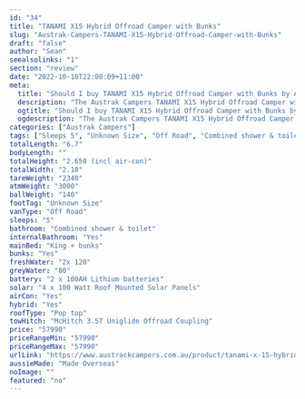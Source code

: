```yaml
---
id: "34"
title: "TANAMI X15 Hybrid Offroad Camper with Bunks"
slug: "Austrak-Campers-TANAMI-X15-Hybrid-Offroad-Camper-with-Bunks"
draft: "false"
author: "Sean"
seealsolinks: "1"
section: "review"
date: "2022-10-10T22:00:09+11:00"
meta:
  title: "Should I buy TANAMI X15 Hybrid Offroad Camper with Bunks by Austrak Campers?"
  description: "The Austrak Campers TANAMI X15 Hybrid Offroad Camper with Bunks is classed as Off Road, and sleeps 5 people. It is Made Overseas and comes in at Unknown Size. It generally has Combined shower & toilet."
  ogtitle: "Should I buy TANAMI X15 Hybrid Offroad Camper with Bunks by Austrak Campers?"
  ogdescription: "The Austrak Campers TANAMI X15 Hybrid Offroad Camper with Bunks is classed as Off Road, and sleeps 5 people. It is Made Overseas and comes in at Unknown Size. It generally has Combined shower & toilet."
categories: ["Austrak Campers"]
tags: ["Sleeps 5", "Unknown Size", "Off Road", "Combined shower & toilet", "Pop top", "50 - 60k", "Made Overseas"]
totalLength: "6.7"
bodyLength: ""
totalHeight: "2.650 (incl air-con)"
totalWidth: "2.18"
tareWeight: "2340"
atmWeight: "3000"
ballWeight: "140"
footTag: "Unknown Size"
vanType: "Off Road"
sleeps: "5"
bathroom: "Combined shower & toilet"
internalBathroom: "Yes"
mainBed: "King + bunks"
bunks: "Yes"
freshWater: "2x 120"
greyWater: "80"
battery: "2 x 100AH Lithium batteries"
solar: "4 x 100 Watt Roof Mounted Solar Panels"
airCon: "Yes"
hybrid: "Yes"
roofType: "Pop top"
towHitch: "McHitch 3.5T Uniglide Offroad Coupling"
price: "57990"
priceRangeMin: "57990"
priceRangeMax: "57990"
urlLink: "https://www.austrackcampers.com.au/product/tanami-x-15-hybrid-offroad-camper-with-bunks/"
aussieMade: "Made Overseas"
noImage: ""
featured: "no"
---
```

